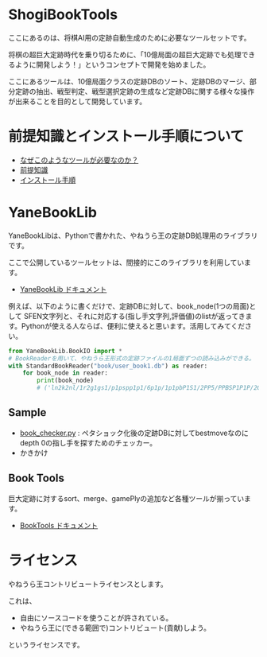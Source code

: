 # ShogiBookTools

ここにあるのは、将棋AI用の定跡自動生成のために必要なツールセットです。

将棋の超巨大定跡時代を乗り切るために、「10億局面の超巨大定跡でも処理できるように開発しよう！」というコンセプトで開発を始めました。

ここにあるツールは、10億局面クラスの定跡DBのソート、定跡DBのマージ、部分定跡の抽出、戦型判定、戦型選択定跡の生成など定跡DBに関する様々な操作が出来ることを目的として開発しています。

# 前提知識とインストール手順について

- [なぜこのようなツールが必要なのか？](doc/ShogiBookToolsの必要性.md)
- [前提知識](doc/前提知識.md)
- [インストール手順](doc/インストール手順.md)

# YaneBookLib

YaneBookLibは、Pythonで書かれた、やねうら王の定跡DB処理用のライブラリです。

ここで公開しているツールセットは、間接的にこのライブラリを利用しています。

- [YaneBookLib ドキュメント](doc/YaneBookLib.md)

例えば、以下のように書くだけで、定跡DBに対して、book_node(1つの局面)として SFEN文字列と、それに対応する(指し手文字列,評価値)のlistが返ってきます。Pythonが使える人ならば、便利に使えると思います。活用してみてください。

```Python
from YaneBookLib.BookIO import *
# BookReaderを用いて、やねうら王形式の定跡ファイルの1局面ずつの読み込みができる。
with StandardBookReader("book/user_book1.db") as reader:
    for book_node in reader:
        print(book_node)
        # ('ln2k2nl/1r2g1gs1/p1pspp1p1/6p1p/1p1pbP1S1/2PP5/PPBSP1P1P/2G4R1/LN2KG1NL w P', [('2a3c', 37), ('8e8f', -4)]) みたいなのが表示される。
```

## Sample

- [book_checker.py](test-script/book_checker.py) : ペタショック化後の定跡DBに対してbestmoveなのにdepth 0の指し手を探すためのチェッカー。
- かきかけ

## Book Tools

巨大定跡に対するsort、merge、gamePlyの追加など各種ツールが揃っています。

- [BookTools ドキュメント](doc/BookTools.md)

# ライセンス

やねうら王コントリビュートライセンスとします。

これは、
- 自由にソースコードを使うことが許されている。
- やねうら王に(できる範囲で)コントリビュート(貢献)しよう。

というライセンスです。
